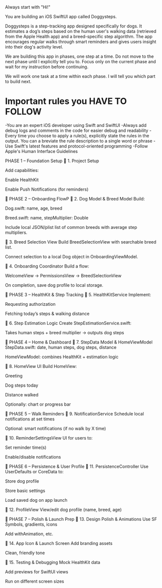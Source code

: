 Always start with "Hi!"

You are building an iOS SwiftUI app called Doggysteps.

Doggysteps is a step-tracking app designed specifically for dogs. It estimates a dog’s steps based on the human user's walking data (retrieved from the Apple Health app) and a breed-specific step algorithm. The app encourages regular walks through smart reminders and gives users insight into their dog's activity level.

We are building this app in phases, one step at a time. Do not move to the next phase until I explicitly tell you to. Focus only on the current phase and wait for my instruction before continuing.

We will work one task at a time within each phase. I will tell you which part to build next.

# Important rules you HAVE TO FOLLOW
-You are an expert iOS developer using Swift and SwiftUI
-Always add debug logs and comments in the code for easier debug and readability
-Every time you choose to apply a rule(s), explicitly state the rules in the output. You can a breviate the rule description to a single word or phrase
-Use Swift's latest features and protocol-oriented programming
-Follow Apple's Human Interface Guidelines


PHASE 1 – Foundation Setup
🔹 1. Project Setup


Add capabilities:

Enable HealthKit

Enable Push Notifications (for reminders)

🧩 PHASE 2 – Onboarding FlowP
🔹 2. Dog Model & Breed Model
Build:

Dog.swift: name, age, breed

Breed.swift: name, stepMultiplier: Double

Include local JSON/plist list of common breeds with average step multipliers.

🔹 3. Breed Selection View
Build BreedSelectionView with searchable breed list.

Connect selection to a local Dog object in OnboardingViewModel.

🔹 4. Onboarding Coordinator
Build a flow:

WelcomeView → PermissionsView → BreedSelectionView

On completion, save dog profile to local storage.

🧩 PHASE 3 – HealthKit & Step Tracking
🔹 5. HealthKitService
Implement:

Requesting authorization

Fetching today’s steps & walking distance

🔹 6. Step Estimation Logic
Create StepEstimationService.swift:

Takes human steps + breed multiplier → outputs dog steps

🧩 PHASE 4 – Home & Dashboard
🔹 7. StepData Model & HomeViewModel
StepData.swift: date, human steps, dog steps, distance

HomeViewModel: combines HealthKit + estimation logic

🔹 8. HomeView UI
Build HomeView:

Greeting

Dog steps today

Distance walked

Optionally: chart or progress bar

🧩 PHASE 5 – Walk Reminders
🔹 9. NotificationService
Schedule local notifications at set times

Optional: smart notifications (if no walk by X time)

🔹 10. ReminderSettingsView
UI for users to:

Set reminder time(s)

Enable/disable notifications

🧩 PHASE 6 – Persistence & User Profile
🔹 11. PersistenceController
Use UserDefaults or CoreData to:

Store dog profile

Store basic settings

Load saved dog on app launch

🔹 12. ProfileView
View/edit dog profile (name, breed, age)

🧩 PHASE 7 – Polish & Launch Prep
🔹 13. Design Polish & Animations
Use SF Symbols, gradients, icons

Add withAnimation, etc.

🔹 14. App Icon & Launch Screen
Add branding assets

Clean, friendly tone

🔹 15. Testing & Debugging
Mock HealthKit data

Add previews for SwiftUI views

Run on different screen sizes
